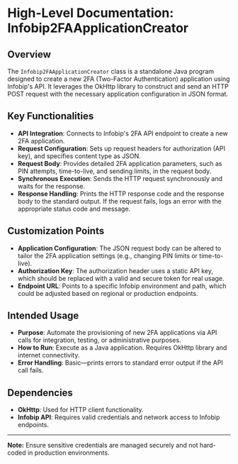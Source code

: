 # High-Level Documentation: Infobip2FAApplicationCreator

## Overview

The `Infobip2FAApplicationCreator` class is a standalone Java program designed to create a new 2FA (Two-Factor Authentication) application using Infobip's API. It leverages the OkHttp library to construct and send an HTTP POST request with the necessary application configuration in JSON format.

## Key Functionalities

- **API Integration**: Connects to Infobip's 2FA API endpoint to create a new 2FA application.
- **Request Configuration**: Sets up request headers for authorization (API key), and specifies content type as JSON.
- **Request Body**: Provides detailed 2FA application parameters, such as PIN attempts, time-to-live, and sending limits, in the request body.
- **Synchronous Execution**: Sends the HTTP request synchronously and waits for the response.
- **Response Handling**: Prints the HTTP response code and the response body to the standard output. If the request fails, logs an error with the appropriate status code and message.

## Customization Points

- **Application Configuration**: The JSON request body can be altered to tailor the 2FA application settings (e.g., changing PIN limits or time-to-live).
- **Authorization Key**: The authorization header uses a static API key, which should be replaced with a valid and secure token for real usage.
- **Endpoint URL**: Points to a specific Infobip environment and path, which could be adjusted based on regional or production endpoints.

## Intended Usage

- **Purpose**: Automate the provisioning of new 2FA applications via API calls for integration, testing, or administrative purposes.
- **How to Run**: Execute as a Java application. Requires OkHttp library and internet connectivity.
- **Error Handling**: Basic—prints errors to standard error output if the API call fails.

## Dependencies

- **OkHttp**: Used for HTTP client functionality.
- **Infobip API**: Requires valid credentials and network access to Infobip endpoints.

---

**Note:** Ensure sensitive credentials are managed securely and not hard-coded in production environments.